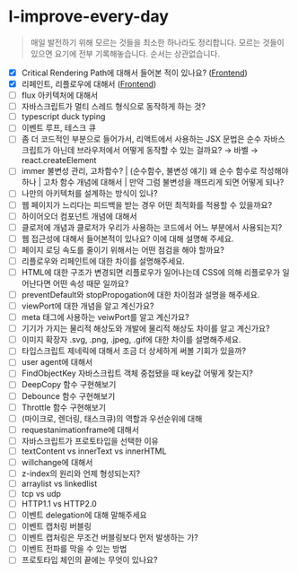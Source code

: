 # I-improve-every-day

> 매일 발전하기 위해 모르는 것들을 최소한 하나라도 정리합니다. 모르는 것들이 있으면 요기에 전부 기록해놓습니다. 순서는 상관없습니다.

- [x] Critical Rendering Path에 대해서 들어본 적이 있나요? ([Frontend](./Frontend/README.md/#🤔-critical-rendering-path))
- [x] 리페인트, 리플로우에 대해서 ([Frontend](./Frontend/README.md/#🤔-리플로우--리페인트))
- [ ] flux 아키텍처에 대해서
- [ ] 자바스크립트가 멀티 스레드 형식으로 동작하게 하는 것?
- [ ] typescript duck typing
- [ ] 이벤트 루프, 테스크 큐
- [ ] 좀 더 코드적인 부분으로 들어가서, 리액트에서 사용하는 JSX 문법은 순수 자바스크립트가 아닌데 브라우저에서 어떻게 동작할 수 있는 걸까요? → 바벨 → react.createElement
- [ ] immer 불변성 관리, 고차함수? | (순수함수, 불변성 얘기) 왜 순수 함수로 작성해야 하나 | 고차 함수 개념에 대해서 | 만약 그럼 불변성을 깨뜨리게 되면 어떻게 되나?
- [ ] 나만의 아키텍처를 설계하는 방식이 있나?
- [ ] 웹 페이지가 느리다는 피드백을 받는 경우 어떤 최적화를 적용할 수 있을까요?
- [ ] 하이어오더 컴포넌트 개념에 대해서
- [ ] 클로저에 개념과 클로저가 우리가 사용하는 코드에서 어느 부분에서 사용되는지?
- [ ] 웹 접근성에 대해서 들어본적이 있나요? 이에 대해 설명해 주세요.
- [ ] 페이지 로딩 속도를 줄이기 위해서는 어떤 점검을 해야 할까요?
- [ ] 리플로우와 리페인트에 대한 차이를 설명해주세요.
- [ ] HTML에 대한 구조가 변경되면 리플로우가 일어나는데 CSS에 의해 리플로우가 일어난다면 어떤 속성 때문 일까요?
- [ ] preventDefault와 stopPropogation에 대한 차이점과 설명을 해주세요.
- [ ] viewPort에 대한 개념을 알고 계신가요?
- [ ] meta 태그에 사용하는 veiwPort를 알고 계신가요?
- [ ] 기기가 가지는 물리적 해상도와 개발에 물리적 해상도 차이를 알고 계신가요?
- [ ] 이미지 확장자 .svg, .png, .jpeg, .gif에 대한 차이를 설명해주세요.
- [ ] 타입스크립트 제네릭에 대해서 조금 더 상세하게 써볼 기회가 있을까?
- [ ] user agent에 대해서
- [ ] FindObjectKey 자바스크립트 객체 중첩됐을 때 key값 어떻게 찾는지?
- [ ] DeepCopy 함수 구현해보기
- [ ] Debounce 함수 구현해보기
- [ ] Throttle 함수 구현해보기
- [ ] (마이크로, 렌더링, 태스크큐)의 역할과 우선순위에 대해
- [ ] requestanimationframe에 대해서
- [ ] 자바스크립트가 프로토타입을 선택한 이유
- [ ] textContent vs innerText vs innerHTML
- [ ] willchange에 대해서
- [ ] z-index의 원리와 언제 형성되는지?
- [ ] arraylist vs linkedlist
- [ ] tcp vs udp
- [ ] HTTP1.1 vs HTTP2.0
- [ ] 이벤트 delegation에 대해 말해주세요
- [ ] 이벤트 캡처링 버블링
- [ ] 이벤트 캡처링은 무조건 버블링보다 먼저 발생하는 가?
- [ ] 이벤트 전파를 막을 수 있는 방법
- [ ] 프로토타입 체인의 끝에는 무엇이 있나요?
